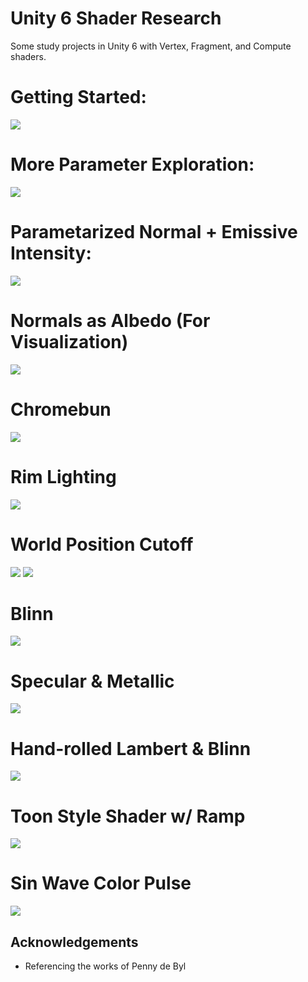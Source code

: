 # Unity 6 Shader Research

Some study projects in Unity 6 with Vertex, Fragment, and Compute shaders.

# Getting Started:
<img src="Images\Starting.png">

# More Parameter Exploration:
<img src="Images\Zombunny.png">

# Parametarized Normal + Emissive Intensity:
<img src="Images\Normals.png">

# Normals as Albedo (For Visualization)
<img src="Images\AlbedoNrm.png">

# Chromebun
<img src="Images\ChromeBun.png">

# Rim Lighting
<img src="Images\rim.png">

# World Position Cutoff
<img src="Images\worldpos.png">
<img src="Images\worldpos.gif">

# Blinn
<img src="Images\blinn.png">

# Specular & Metallic
<img src="Images\specmetal.png">

# Hand-rolled Lambert & Blinn
<img src="Images\handblinnlamb.png">

# Toon Style Shader w/ Ramp
<img src="Images\toon.png">

# Sin Wave Color Pulse
<img src="Images\sincolor.gif">


## Acknowledgements

 - Referencing the works of Penny de Byl
